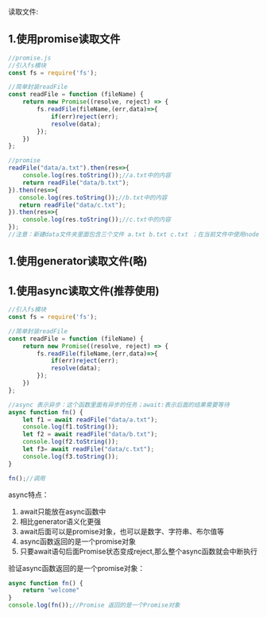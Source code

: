 读取文件:

## 1.使用promise读取文件

```js
//promise.js
//引入fs模块
const fs = require('fs');

//简单封装readFile
const readFile = function (fileName) {
    return new Promise((resolve, reject) => {
        fs.readFile(fileName,(err,data)=>{
            if(err)reject(err);
            resolve(data);
        });
    })
};

//promise
readFile("data/a.txt").then(res=>{
    console.log(res.toString());//a.txt中的内容
    return readFile("data/b.txt");
}).then(res=>{
   console.log(res.toString());//b.txt中的内容
   return readFile("data/c.txt");
}).then(res=>{
    console.log(res.toString());//c.txt中的内容
});
//注意：新建data文件夹里面包含三个文件 a.txt b.txt c.txt ；在当前文件中使用node 运行promise.js
```

## 1.使用generator读取文件(略)

## 1.使用async读取文件(推荐使用)

```js
//引入fs模块
const fs = require('fs');

//简单封装readFile
const readFile = function (fileName) {
    return new Promise((resolve, reject) => {
        fs.readFile(fileName,(err,data)=>{
            if(err)reject(err);
            resolve(data);
        });
    })
};

//async 表示异步：这个函数里面有异步的任务；await:表示后面的结果需要等待
async function fn() {
    let f1 = await readFile("data/a.txt");
    console.log(f1.toString());
    let f2 = await readFile("data/b.txt");
    console.log(f2.toString());
    let f3= await readFile("data/c.txt");
    console.log(f3.toString());
}

fn();//调用
```

async特点：

1. await只能放在async函数中
2. 相比generator语义化更强
3. await后面可以是promise对象，也可以是数字、字符串、布尔值等
4. async函数返回的是一个promise对象
5. 只要await语句后面Promise状态变成reject,那么整个async函数就会中断执行

验证async函数返回的是一个promise对象：

```js
async function fn() {
    return "welcome"
}
console.log(fn());//Promise 返回的是一个Promise对象
```

